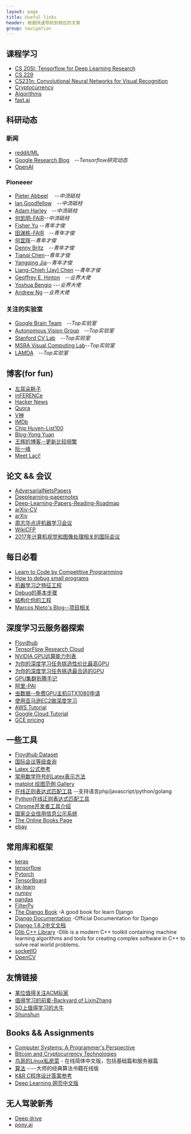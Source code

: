 ```yaml
---
layout: page
title: Useful links
header: 根据快速导航到相应的文章
group: navigation
---
```



## 课程学习

- [CS 20SI: Tensorflow for Deep Learning Research](https://web.stanford.edu/class/cs20si/)
- [CS 229](http://cs229.stanford.edu/syllabus.html)
- [CS231n: Convolutional Neural Networks for Visual Recognition](http://cs231n.stanford.edu/syllabus.html)
- [Cryptocurrency](https://www.coursera.org/learn/cryptocurrency)
- [Algorithms](https://www.coursera.org/learn/algorithms-part1/home/welcome)
- [fast.ai](http://www.fast.ai/)


## 科研动态

### 新闻

- [reddit/ML](https://www.reddit.com/r/MachineLearning/)　
- [Google Research Blog](https://research.googleblog.com/search/label/TensorFlow)　--*Tensorflow研究动态*
- [OpenAI](https://openai.com/research/#releases)

### Pioneeer

- [Pieter Abbeel](https://people.eecs.berkeley.edu/~pabbeel/)　 --*中流砥柱*
- [Ian Goodfellow](http://www.iangoodfellow.com/)　--*中流砥柱*
- [Adam Harley](http://www.cs.cmu.edu/~aharley/)　--*中流砥柱*
- [何凯明-FAIR](http://kaiminghe.com/)--*中流砥柱*
- [Fisher Yu](http://www.yf.io/) --*青年才俊*
- [田渊栋-FAIR](http://yuandong-tian.com/)　--*青年才俊*
- [何宜晖](http://yihui-he.github.io/)--*青年才俊*
- [Denny Britz](http://www.wildml.com/about/)　--*青年才俊*
- [Tianqi Chen](https://homes.cs.washington.edu/~tqchen/)--*青年才俊*
- [Yangqing Jia](http://daggerfs.com/)--*青年才俊*
- [Liang-Chieh (Jay) Chen](http://liangchiehchen.com/) --*青年才俊*
- [Geoffrey E. Hinton](http://www.cs.toronto.edu/~hinton/)　--*业界大佬*
- [Yoshua Bengio](http://www.iro.umontreal.ca/~bengioy/yoshua_en/index.html) ---*业界大佬*
- [Andrew Ng](http://www.andrewng.org) --*业界大佬*


### 关注的实验室
- [Google Brain Team](https://research.google.com/teams/brain/)　--*Top实验室*
- [Autonomous Vision Group](http://www.cvlibs.net/)　--*Top实验室*
- [Stanford CV Lab](http://vision.stanford.edu)　--*Top实验室*
- [MSRA Visual Computing Lab](https://www.microsoft.com/en-us/research/group/visual-computing/)--*Top实验室*
- [LAMDA](http://lamda.nju.edu.cn/CH.MainPage.ashx)　--*Top实验室*


## 博客(for fun)


- [左耳朵耗子](https://coolshell.cn/)
- [inFERENCe](http://www.inference.vc/)
- [Hacker News](https://news.ycombinator.com/newest)
- [Quora](https://www.quora.com/profile/Yann-LeCun)
- [V神](https://about.me/vitalik_buterin)
- [IMDb](http://www.imdb.com/)
- [Chip Huyen-List100](https://huyenchip.com/list-100/)
- [Blog-Yong Yuan](http://yongyuan.name/blog/)
- [王辉的博客--更新比较频繁](http://hui-wang.info/)
- [阮一峰](http://www.ruanyifeng.com/blog/)
- [Meet Laci!](http://www.lacigreen.tv/about)


## 论文 && 会议
- [AdversarialNetsPapers](https://github.com/zhangqianhui/AdversarialNetsPapers)
- [Deeplearning-papernotes](https://github.com/dennybritz/deeplearning-papernotes)
- [Deep-Learning-Papers-Reading-Roadmap](https://github.com/songrotek/Deep-Learning-Papers-Reading-Roadmap)
- [arXiv-CV](https://arxiv.org/list/cs.CV/recent)
- [arXiv](https://arxiv.org/corr/home)
- [周志华点评机器学习会议](http://www.52cs.org/?p=188)
- [WikiCFP](http://www.wikicfp.com/cfp/)
- [2017年计算机视觉和图像处理相关的国际会议](http://cvrs.whu.edu.cn/index.php?a=show&c=index&catid=99&id=63&m=content)


## 每日必看

- [Learn to Code by Competitive Programming](http://blog.hackerearth.com/2013/09/competitive-programming-getting-started_11.html)
- [How to debug small programs](https://ericlippert.com/2014/03/05/how-to-debug-small-programs/)
- [机器学习之特征工程](http://www.csuldw.com/2015/10/24/2015-10-24%20feature%20engineering/)
- [Debug的基本步骤](http://www.jiuzhang.com/qa/3815/)
- [结构化你的工程](http://pythonguidecn.readthedocs.io/zh/latest/writing/structure.html)
- [Marcos Nieto's Blog--项目相关](https://marcosnietoblog.wordpress.com/2016/07/27/real-time-vehicle-detection-and-lane-detection-for-adas/)


## 深度学习云服务器探索
- [Floydhub](https://www.floydhub.com/)
- [TensorFlow Research Cloud](https://www.tensorflow.org/tfrc/)
- [NVIDIA GPU运算能力列表](http://blog.csdn.net/real_myth/article/details/44308169)
- [为你的深度学习任务挑选性价比最高GPU](https://www.jiqizhixin.com/articles/753219c6-428d-4432-be93-06911dc9c98f)
- [为你的深度学习任务挑选最合适的GPU](https://www.jiqizhixin.com/articles/4d67137c-b3e8-44c7-9dd9-b1fe8adc7a71)
- [GPU集群折腾手记](http://mli.github.io/gpu/2016/01/17/build-gpu-clusters/)
- [阿里-PAI](https://data.aliyun.com/product/learn?spm=5176.8252056.388261.272.FpNIAJ)
- [虫数据--免费GPU主机GTX1080申请](http://chongdata.com/articles/?p=308)
- [使用亚马逊EC2做深度学习](http://www.cnblogs.com/meelo/p/5994505.html)
- [AWS Tutorial](http://cs231n.github.io/aws-tutorial/)
- [Google Cloud Tutorial](http://cs231n.github.io/gce-tutorial-gpus/)
- [GCE pricing](https://cloud.google.com/compute/pricing#gpus)





## 一些工具

- [Floydhub Dataset](https://www.floydhub.com/floydhub/datasets)
- [国际会议等级查询](http://10.3.200.202/cache/5/03/tsinghua.edu.cn/8f7d8dc27e278222807012c0f424364f/international%20conference%202013.pdf)
- [Latex 公式参考](https://math.meta.stackexchange.com/questions/5020/mathjax-basic-tutorial-and-quick-reference)
- [常用数学符号的Latex表示方法](http://mohu.org/info/symbols/symbols.htm)
- [matplot 绘图范例 Gallery](http://matplotlib.org/examples/index.html)
- [在线正则表达式匹配工具](https://regex101.com/) --支持语言php/javascript/python/golang
- [Python在线正则表达式匹配工具](http://pythex.org/)
- [Chrome开发者工具介绍](https://segmentfault.com/a/1190000000683599)
- [国家企业信用信息公示系统](http://www.gsxt.gov.cn/index.html)
- [The Online Books Page](http://onlinebooks.library.upenn.edu/lists.html)
- [ebay](https://www.ebay.com/)



## 常用库和框架

- [keras](https://keras.io/)
- [tensorflow](https://www.tensorflow.org/)
- [Pytorch](http://pytorch.org/)
- [TensorBoard](https://github.com/tensorflow/tensorflow/blob/r1.2/tensorflow/tensorboard/README.md#key-concepts)
- [sk-learn](http://scikit-learn.org/stable/)
- [numpy](http://www.numpy.org/)
- [pandas](http://pandas.pydata.org/)
- [FilterPy](https://pythonhosted.org/filterpy/index.html)
- [The Django Book](http://djangobook.com/) -A good book for learn Django
- [Django Documentation](https://docs.djangoproject.com/en/1.10/) -Official Documentation for Django
- [Django 1.8.2中文文档](http://python.usyiyi.cn/django/index.html)
- [Dlib C++ Library](http://dlib.net/) -Dlib is a modern C++ toolkit containing machine learning algorithms and tools for creating complex software in C++ to solve real world problems. 
- [socketIO](https://python-socketio.readthedocs.io/en/latest/)
- [OpenCV](https://docs.opencv.org/trunk/index.html)


## 友情链接


- [某位值得关注ACM玩家](http://www.ctzsm.com/about-me/)
- [值得学习的前辈-Backyard of LixinZhang](http://lixinzhang.github.io/)
- [SO上值得学习的大牛](http://stackexchange.com/users/8372/claudiu?tab=accounts)
- [Shunshun](http://yangshun.win/)



## Books && Assignments

- [Computer Systems: A Programmer's Perspective](http://csapp.cs.cmu.edu/3e/labs.html)
- [Bitcoin and Cryptocurrency Technologies](http://bitcoinbook.cs.princeton.edu/)
- [鸟哥的Linux私房菜](http://cn.linux.vbird.org/) - 在线简体中文版，包括基础篇和服务器篇
- [算法](http://algs4.cs.princeton.edu/home/) ----大师的经典算法书籍在线版
- [K&R C程序设计答案参考](http://clc-wiki.net/wiki/K%26R2_solutions)
- [Deep Learning 网页中文版](https://exacity.github.io/deeplearningbook-chinese/)


## 无人驾驶新秀

- [Deep drive](http://deepdrive.io)
- [pony.ai](https://www.pony.ai/)




